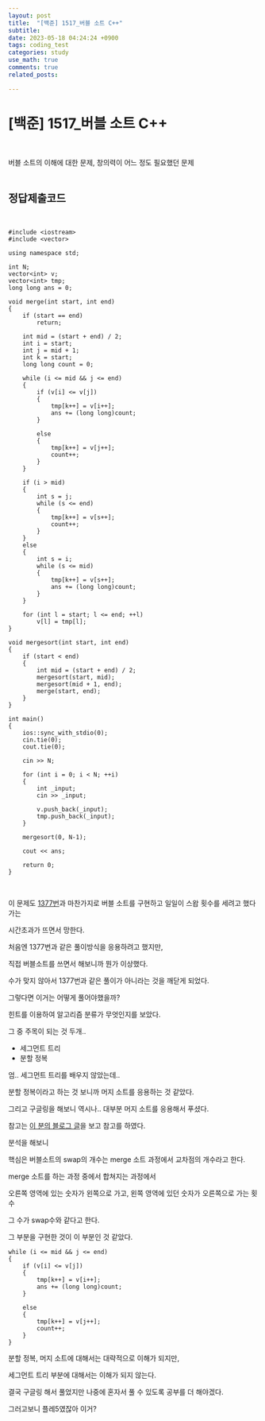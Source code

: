 ```yaml
---
layout: post
title:  "[백준] 1517_버블 소트 C++"
subtitle:   
date: 2023-05-18 04:24:24 +0900
tags: coding_test
categories: study
use_math: true
comments: true
related_posts:

---
```


# [백준] 1517_버블 소트 C++<br/>
<br/>

버블 소트의 이해에 대한 문제, 창의력이 어느 정도 필요했던 문제<br/>
<br/>

## 정답제출코드<br/>
<br/>

```
#include <iostream>
#include <vector>

using namespace std;

int N;
vector<int> v;
vector<int> tmp;
long long ans = 0;

void merge(int start, int end)
{
    if (start == end)
        return;
    
    int mid = (start + end) / 2;
    int i = start;
    int j = mid + 1;
    int k = start;
    long long count = 0;

    while (i <= mid && j <= end)
    {
        if (v[i] <= v[j])
        {
            tmp[k++] = v[i++];
            ans += (long long)count;
        }

        else
        {
            tmp[k++] = v[j++];
            count++;
        }
    }

	if (i > mid)
    {
		int s = j;
		while (s <= end)
        {
			tmp[k++] = v[s++];
			count++;
		}
	}
	else
    {
		int s = i;
		while (s <= mid)
        {
			tmp[k++] = v[s++];
			ans += (long long)count;
		}
	}

    for (int l = start; l <= end; ++l)
        v[l] = tmp[l];
}

void mergesort(int start, int end)
{
    if (start < end)
    {
        int mid = (start + end) / 2;
        mergesort(start, mid);
        mergesort(mid + 1, end);
        merge(start, end);
    }
}

int main()
{
    ios::sync_with_stdio(0);
    cin.tie(0);
    cout.tie(0);

    cin >> N;

    for (int i = 0; i < N; ++i)
    {
        int _input;
        cin >> _input;

        v.push_back(_input);
        tmp.push_back(_input);
    }

    mergesort(0, N-1);

    cout << ans;

    return 0;
}
```

<br/>

이 문제도 [1377번](https://www.acmicpc.net/problem/1377)과 마찬가지로 버블 소트를 구현하고 일일이 스왑 횟수를 세려고 했다가는<br/>

시간초과가 뜨면서 망한다.<br/>

처음엔 1377번과 같은 풀이방식을 응용하려고 했지만,<br/>

직접 버블소트를 쓰면서 해보니까 뭔가 이상했다.<br/>

수가 맞지 않아서 1377번과 같은 풀이가 아니라는 것을 깨닫게 되었다.<br>

그렇다면 이거는 어떻게 풀어야했을까?<br/>

힌트를 이용하여 알고리즘 분류가 무엇인지를 보았다.<br/>

그 중 주목이 되는 것 두개..<br/>

- 세그먼트 트리
- 분할 정복

엄.. 세그먼트 트리를 배우지 않았는데..<br/>

분할 정복이라고 하는 것 보니까 머지 소트를 응용하는 것 같았다.<br/>

그리고 구글링을 해보니 역시나.. 대부분 머지 소트를 응용해서 푸셨다.<br/>

참고는 [이 분의 블로그 글](https://ghqls0210.tistory.com/152)을 보고 참고를 하였다.<br/>

분석을 해보니<br/>

핵심은 버블소트의 swap의 개수는 merge 소트 과정에서 교차점의 개수라고 한다.<br/>

merge 소트를 하는 과정 중에서 합쳐지는 과정에서<br/>

오른쪽 영역에 있는 숫자가 왼쪽으로 가고, 왼쪽 영역에 있던 숫자가 오른쪽으로 가는 횟수<br/>

그 수가 swap수와 같다고 한다.<br/>

그 부분을 구현한 것이 이 부분인 것 같았다.<br/>

```
while (i <= mid && j <= end)
{
    if (v[i] <= v[j])
    {
        tmp[k++] = v[i++];
        ans += (long long)count;
    }

    else
    {
        tmp[k++] = v[j++];
        count++;
    }
}
```

분할 정복, 머지 소트에 대해서는 대략적으로 이해가 되지만,<br/>

세그먼트 트리 부분에 대해서는 이해가 되지 않는다.<br/>

결국 구글링 해서 풀었지만 나중에 혼자서 풀 수 있도록 공부를 더 해야겠다.<br/>

그러고보니 플레5였잖아 이거?